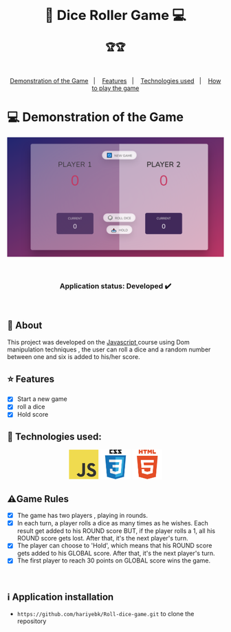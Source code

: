 
## **<h2 align="center"> 🎲 Dice Roller Game 💻</h2>**

<h2 align="center"> 
        🏆🏆
</h2>
<br>
<p align="center">
  <a href="#computer-demonstration-of-the-application">Demonstration of the Game</a>&nbsp;&nbsp;&nbsp;|&nbsp;&nbsp;&nbsp;
  <a href="#star-features">Features</a>&nbsp;&nbsp;&nbsp;|&nbsp;&nbsp;&nbsp;
  <a href="#rocket-technologies-used">Technologies used</a>&nbsp;&nbsp;&nbsp;|&nbsp;&nbsp;&nbsp;
  <a href="#information_source-application-installation"> How to play the game </a>
</p>

# :computer: Demonstration of the Game

<p align="center">
  <img src="demo.png" width="1400px"/>
</p>

<br>

<h3 align="center"> 
	Application status: Developed ✔️
</h3>
<br>


## 📓 About
This project was developed on the <a href="https://www.udemy.com/course/the-complete-javascript-course/" target="_blank"> Javascript </a> course using Dom manipulation techniques , the user can roll a dice and a random number between one and six is added to his/her score.

## :star: Features
- [x] Start a new game
- [x] roll a dice
- [x] Hold score

## :rocket: Technologies used:
<p align="center">
	<img src="https://github.com/devicons/devicon/blob/master/icons/javascript/javascript-original.svg" alt="js" width="70" height="70"/>
	<img src="https://github.com/devicons/devicon/blob/master/icons/css3/css3-original-wordmark.svg" alt="css3" width="70" height="70"/>
	<img src="https://github.com/devicons/devicon/blob/master/icons/html5/html5-plain-wordmark.svg" alt="html5"  width="70" height="70"/>
</p>

## ⚠️Game Rules
- [x]  The game has two players , playing in rounds.
- [x]  In each turn, a player rolls a dice as many times as he wishes. Each result get added to his ROUND score
BUT, if the player rolls a 1, all his ROUND score gets lost. After that, it's the next player's turn.
- [x]  The player can choose to 'Hold', which means that his ROUND score gets added to his GLOBAL score. After that, it's the next player's turn.
- [x]   The first player to reach 30 points on GLOBAL score wins the game. 

<br>

## :information_source: Application installation
- `https://github.com/hariyebk/Roll-dice-game.git` to clone the repository

<br>
